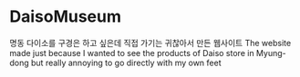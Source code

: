 # DaisoMuseum
명동 다이소를 구경은 하고 싶은데 직접 가기는 귀찮아서 만든 웹사이트
The website made just because I wanted to see the products of Daiso store in Myung-dong but really annoying to go directly with my own feet
